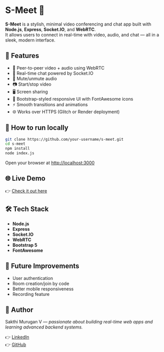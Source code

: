 # S-Meet 🚀

**S-Meet** is a stylish, minimal video conferencing and chat app built with **Node.js**, **Express**, **Socket.IO**, and **WebRTC**.  
It allows users to connect in real-time with video, audio, and chat — all in a sleek, modern interface.

## 🌟 Features

- 🎥 Peer-to-peer video + audio using WebRTC  
- 💬 Real-time chat powered by Socket.IO  
- 🎤 Mute/unmute audio  
- 📷 Start/stop video  
- 🖥️ Screen sharing  
- 🎨 Bootstrap-styled responsive UI with FontAwesome icons  
- ⚡ Smooth transitions and animations  
- 🌐 Works over HTTPS (Glitch or Render deployment)

## 🚀 How to run locally

```bash
git clone https://github.com/your-username/s-meet.git
cd s-meet
npm install
node index.js
```

Open your browser at [http://localhost:3000](http://localhost:3000)

## 🌐 Live Demo

👉 [Check it out here](https://YOUR-GLITCH-LINK.glitch.me)

## 🛠️ Tech Stack

- **Node.js**  
- **Express**  
- **Socket.IO**  
- **WebRTC**  
- **Bootstrap 5**  
- **FontAwesome**

## 📌 Future Improvements

- User authentication  
- Room creation/join by code  
- Better mobile responsiveness  
- Recording feature

## 🙌 Author

Sakthi Murugan V — *passionate about building real-time web apps and learning advanced backend systems.*

👉 [LinkedIn]((https://www.linkedin.com/in/sakthi-murugan-5b1985280/))  
👉 [GitHub](https://github.com/Sakthi270503)
